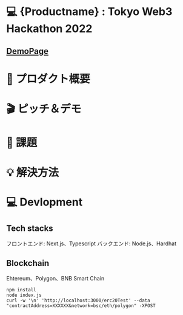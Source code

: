 # 💻 {Productname} : Tokyo Web3 Hackathon 2022

## [DemoPage](URL "aaa")

# 🚀 プロダクト概要

# 🎬 ピッチ＆デモ

# 💬 課題

# 💡 解決方法

# 💻 Devlopment

## Tech stacks

フロントエンド: Next.js、Typescript
バックエンド: Node.js、Hardhat

## Blockchain

Ehtereum、Polygon、BNB Smart Chain

```shell
npm install
node index.js
curl -w '\n' 'http://localhost:3000/erc20Test' --data "contractAddress=XXXXXX&network=bsc/eth/polygon" -XPOST

```
